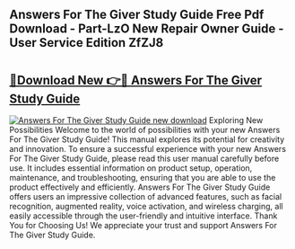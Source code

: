 ## Answers For The Giver Study Guide Free Pdf Download - Part-LzO New Repair Owner Guide - User Service Edition ZfZJ8

# <h2><a href="http://bc96566.oget.top/?id=Answers+For+The+Giver+Study+Guide">🔗Download New 👉🔴 Answers For The Giver Study Guide</a></h2>

[![Answers For The Giver Study Guide new download](https://i.imgur.com/5g1atiW.png)](http://bc96566.oget.top/?id=Answers+For+The+Giver+Study+Guide)
Exploring New Possibilities Welcome to the world of possibilities with your new Answers For The Giver Study Guide! This manual explores its potential for creativity and innovation. To ensure a successful experience with your new Answers For The Giver Study Guide, please read this user manual carefully before use. It includes essential information on product setup, operation, maintenance, and troubleshooting, ensuring that you are able to use the product effectively and efficiently. Answers For The Giver Study Guide offers users an impressive collection of advanced features, such as facial recognition, augmented reality, voice activation, and wireless charging, all easily accessible through the user-friendly and intuitive interface. Thank You for Choosing Us! We appreciate your trust and support Answers For The Giver Study Guide.
